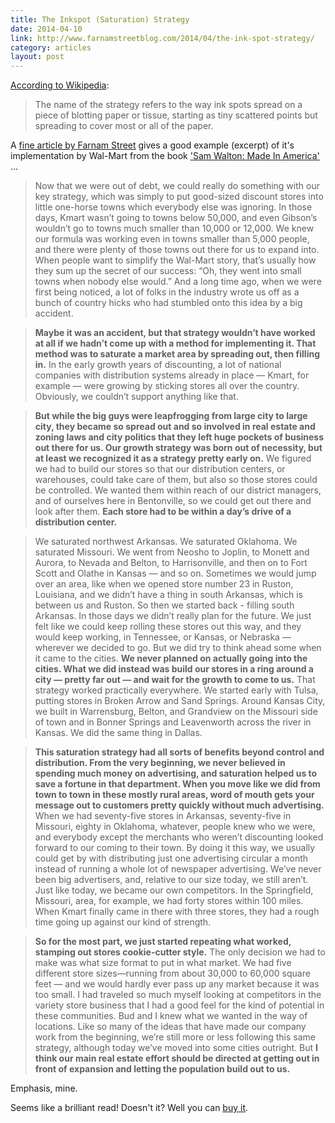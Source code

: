 ```yaml
---
title: The Inkspot (Saturation) Strategy
date: 2014-04-10
link: http://www.farnamstreetblog.com/2014/04/the-ink-spot-strategy/
category: articles
layout: post
---
```


[According to Wikipedia][3]:

> The name of the strategy refers to the way ink spots spread on a piece of
> blotting paper or tissue, starting as tiny scattered points but spreading to
> cover most or all of the paper.

A [fine article by Farnam Street][2] gives a good example (excerpt) of it's
implementation by Wal-Mart from the book ['Sam Walton: Made In America'][1] ...

> Now that we were out of debt, we could really do something with our key
> strategy, which was simply to put good-sized discount stores into little one-horse
> towns which everybody else was ignoring. In those days, Kmart wasn’t going to
> towns below 50,000, and even Gibson’s wouldn’t go to towns much smaller than
> 10,000 or 12,000. We knew our formula was working even in towns smaller than
> 5,000 people, and there were plenty of those towns out there for us to expand
> into. When people want to simplify the Wal-Mart story, that’s usually how they
> sum up the secret of our success: “Oh, they went into small towns when nobody
> else would.” And a long time ago, when we were first being noticed, a lot of
> folks in the industry wrote us off as a bunch of country hicks who had
> stumbled onto this idea by a big accident.

> **Maybe it was an accident, but that strategy wouldn’t have worked at all if we
> hadn’t come up with a method for implementing it. That method was to saturate
> a market area by spreading out, then filling in.** In the early growth years
> of discounting, a lot of national companies with distribution systems already
> in place — Kmart, for example — were growing by sticking stores all over the
> country. Obviously, we couldn’t support anything like that.

> **But while the big guys were leapfrogging from large city to large city, they
> became so spread out and so involved in real estate and zoning laws and city
> politics that they left huge pockets of business out there for us. Our growth
> strategy was born out of necessity, but at least we recognized it as a
> strategy pretty early on.** We figured we had to build our stores so that our
> distribution centers, or warehouses, could take care of them, but also so
> those stores could be controlled. We wanted them within reach of our district
> managers, and of ourselves here in Bentonville, so we could get out there and
> look after them. **Each store had to be within a day’s drive of a distribution
> center.**

> We saturated northwest Arkansas. We saturated Oklahoma. We saturated Missouri.
> We went from Neosho to Joplin, to Monett and Aurora, to Nevada and Belton, to
> Harrisonville, and then on to Fort Scott and Olathe in Kansas — and so on.
> Sometimes we would jump over an area, like when we opened store number 23 in
> Ruston, Louisiana, and we didn’t have a thing in south Arkansas, which is
> between us and Ruston. So then we started back - filling south Arkansas. In
> those days we didn’t really plan for the future. We just felt like we could
> keep rolling these stores out this way, and they would keep working, in
> Tennessee, or Kansas, or Nebraska — wherever we decided to go. But we did try
> to think ahead some when it came to the cities. **We never planned on actually
> going into the cities. What we did instead was build our stores in a ring
> around a city — pretty far out — and wait for the growth to come to us.** That
> strategy worked practically everywhere. We started early with Tulsa, putting
> stores in Broken Arrow and Sand Springs. Around Kansas City, we built in
> Warrensburg, Belton, and Grandview on the Missouri side of town and in Bonner
> Springs and Leavenworth across the river in Kansas. We did the same thing in
> Dallas.

> **This saturation strategy had all sorts of benefits beyond control and
> distribution. From the very beginning, we never believed in spending much
> money on advertising, and saturation helped us to save a fortune in that
> department. When you move like we did from town to town in these mostly
> rural areas, word of mouth gets your message out to customers pretty quickly
> without much advertising.** When we had seventy-five stores in Arkansas,
> seventy-five in Missouri, eighty in Oklahoma, whatever, people knew who we
> were, and everybody except the merchants who weren’t discounting looked
> forward to our coming to their town. By doing it this way, we usually could
> get by with distributing just one advertising circular a month instead of
> running a whole lot of newspaper advertising. We’ve never been big
> advertisers, and, relative to our size today, we still aren’t. Just like
> today, we became our own competitors. In the Springfield, Missouri, area, for
> example, we had forty stores within 100 miles. When Kmart finally came in
> there with three stores, they had a rough time going up against our kind of
> strength.

> **So for the most part, we just started repeating what worked, stamping out
> stores cookie-cutter style.** The only decision we had to make was what size
> format to put in what market. We had five different store sizes—running from
> about 30,000 to 60,000 square feet — and we would hardly ever pass up any
> market because it was too small. I had traveled so much myself looking at
> competitors in the variety store business that I had a good feel for the kind
> of potential in these communities. Bud and I knew what we wanted in the way of
> locations. Like so many of the ideas that have made our company work from the
> beginning, we’re still more or less following this same strategy, although
> today we’ve moved into some cities outright. But **I think our main real estate
> effort should be directed at getting out in front of expansion and letting the
> population build out to us.**

Emphasis, mine.

Seems like a brilliant read! Doesn't it? Well you can [buy it][1].

[1]: http://amzn.to/1edJpCZ
[2]: http://www.farnamstreetblog.com/2014/04/the-ink-spot-strategy/
[3]: https://en.wikipedia.org/wiki/Inkspot_Strategy
